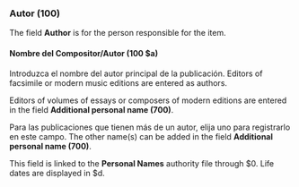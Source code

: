 ### Autor (100)

The field **Author** is for the person responsible for the item.

#### Nombre del Compositor/Autor (100 $a)

Introduzca el nombre del autor principal de la publicación. Editors of facsimile or modern music editions are entered as authors.

Editors of volumes of essays or composers of modern editions are entered in the field **Additional personal name (700)**.

Para las publicaciones que tienen más de un autor, elija uno para registrarlo en este campo. The other name(s) can be added in the field **Additional personal name (700)**.

This field is linked to the **Personal Names** authority file through $0. Life dates are displayed in $d.
